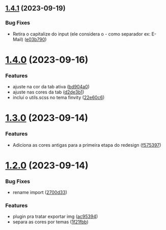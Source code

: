 ## [1.4.1](https://github.com/finvity/ui-library/compare/v1.4.0...v1.4.1) (2023-09-19)


### Bug Fixes

* Retira o capitalize do input (ele considera o - como separador ex: E-Mail) ([e03b790](https://github.com/finvity/ui-library/commit/e03b790480a16432cbc71caa47bba603784d6c59))

# [1.4.0](https://github.com/finvity/ui-library/compare/v1.3.0...v1.4.0) (2023-09-16)


### Features

* ajuste na cor da tab ativa ([bd904a0](https://github.com/finvity/ui-library/commit/bd904a0e8296b6844b1152f565cbafeba7eb3829))
* ajuste nas cores da tab ([d2de3b1](https://github.com/finvity/ui-library/commit/d2de3b11af1c30f11479e97a4481a6c074b90e2b))
* incluí o utils.scss no tema finvity ([22e60c6](https://github.com/finvity/ui-library/commit/22e60c69570cdf483536ba59d90bba44521d177b))

# [1.3.0](https://github.com/finvity/ui-library/compare/v1.2.0...v1.3.0) (2023-09-14)


### Features

* Adiciona as cores antigas para a primeira etapa do redesign ([f575397](https://github.com/finvity/ui-library/commit/f57539763433a6e58c48ca722bebeae7bc6e86ab))

# [1.2.0](https://github.com/finvity/ui-library/compare/v1.1.0...v1.2.0) (2023-09-14)


### Bug Fixes

* rename import ([2700d33](https://github.com/finvity/ui-library/commit/2700d333d0aba268851664750c009235df671ecc))


### Features

* plugin pra tratar exportar img ([ac95394](https://github.com/finvity/ui-library/commit/ac95394118fa2a55641e2475a394ff9225e3d6cc))
* separa as cores por temas ([1f21fbb](https://github.com/finvity/ui-library/commit/1f21fbb8574e61f6608296081a030a7bac2d1ace))
